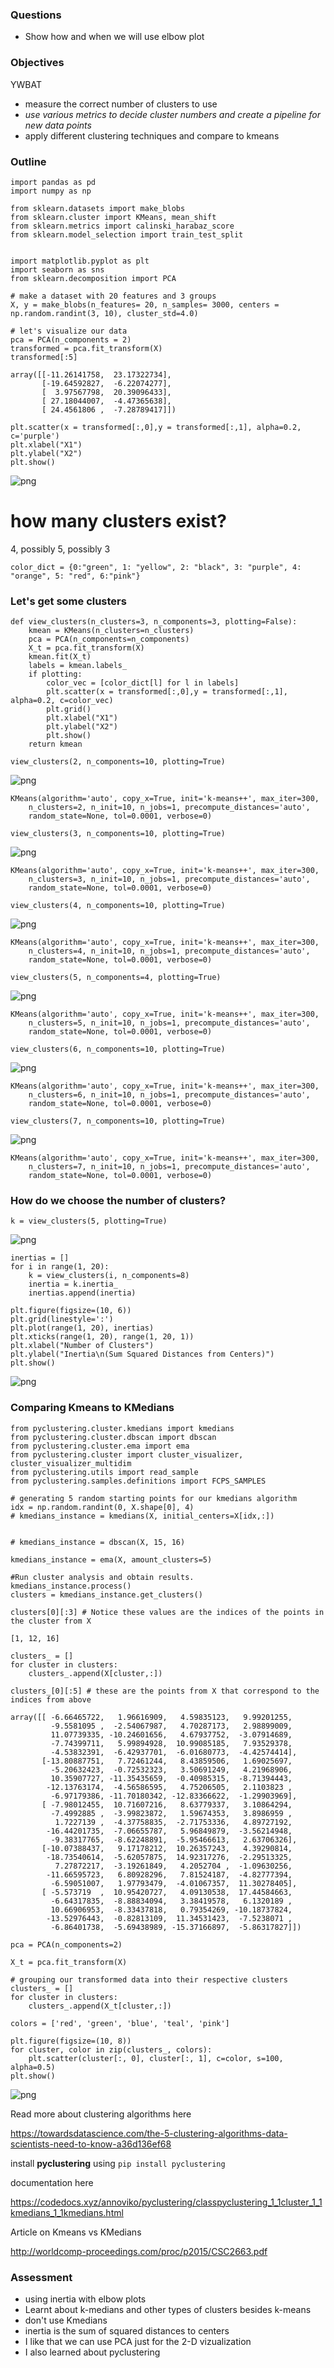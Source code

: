 
### Questions
- Show how and when we will use elbow plot

### Objectives
YWBAT
- measure the correct number of clusters to use
- *use various metrics to decide cluster numbers and create a pipeline for new data points*
- apply different clustering techniques and compare to kmeans

### Outline


```
import pandas as pd
import numpy as np

from sklearn.datasets import make_blobs
from sklearn.cluster import KMeans, mean_shift
from sklearn.metrics import calinski_harabaz_score
from sklearn.model_selection import train_test_split


import matplotlib.pyplot as plt
import seaborn as sns
from sklearn.decomposition import PCA
```


```
# make a dataset with 20 features and 3 groups 
X, y = make_blobs(n_features= 20, n_samples= 3000, centers = np.random.randint(3, 10), cluster_std=4.0)

```


```
# let's visualize our data
pca = PCA(n_components = 2)
transformed = pca.fit_transform(X)
transformed[:5]
```




    array([[-11.26141758,  23.17322734],
           [-19.64592827,  -6.22074277],
           [  3.97567798,  20.39096433],
           [ 27.18044007,  -4.47365638],
           [ 24.4561806 ,  -7.28789417]])




```
plt.scatter(x = transformed[:,0],y = transformed[:,1], alpha=0.2, c='purple')
plt.xlabel("X1")
plt.ylabel("X2")
plt.show()
```


![png](lesson-plan_files/lesson-plan_6_0.png)


# how many clusters exist?
4, possibly 5, possibly 3


```
color_dict = {0:"green", 1: "yellow", 2: "black", 3: "purple", 4: "orange", 5: "red", 6:"pink"}
```

### Let's get some clusters


```
def view_clusters(n_clusters=3, n_components=3, plotting=False):
    kmean = KMeans(n_clusters=n_clusters)
    pca = PCA(n_components=n_components)
    X_t = pca.fit_transform(X)
    kmean.fit(X_t)
    labels = kmean.labels_
    if plotting:
        color_vec = [color_dict[l] for l in labels]
        plt.scatter(x = transformed[:,0],y = transformed[:,1], alpha=0.2, c=color_vec)
        plt.grid()
        plt.xlabel("X1")
        plt.ylabel("X2")
        plt.show()
    return kmean
```


```
view_clusters(2, n_components=10, plotting=True)
```


![png](lesson-plan_files/lesson-plan_11_0.png)





    KMeans(algorithm='auto', copy_x=True, init='k-means++', max_iter=300,
        n_clusters=2, n_init=10, n_jobs=1, precompute_distances='auto',
        random_state=None, tol=0.0001, verbose=0)




```
view_clusters(3, n_components=10, plotting=True)
```


![png](lesson-plan_files/lesson-plan_12_0.png)





    KMeans(algorithm='auto', copy_x=True, init='k-means++', max_iter=300,
        n_clusters=3, n_init=10, n_jobs=1, precompute_distances='auto',
        random_state=None, tol=0.0001, verbose=0)




```
view_clusters(4, n_components=10, plotting=True)
```


![png](lesson-plan_files/lesson-plan_13_0.png)





    KMeans(algorithm='auto', copy_x=True, init='k-means++', max_iter=300,
        n_clusters=4, n_init=10, n_jobs=1, precompute_distances='auto',
        random_state=None, tol=0.0001, verbose=0)




```
view_clusters(5, n_components=4, plotting=True)
```


![png](lesson-plan_files/lesson-plan_14_0.png)





    KMeans(algorithm='auto', copy_x=True, init='k-means++', max_iter=300,
        n_clusters=5, n_init=10, n_jobs=1, precompute_distances='auto',
        random_state=None, tol=0.0001, verbose=0)




```
view_clusters(6, n_components=10, plotting=True)
```


![png](lesson-plan_files/lesson-plan_15_0.png)





    KMeans(algorithm='auto', copy_x=True, init='k-means++', max_iter=300,
        n_clusters=6, n_init=10, n_jobs=1, precompute_distances='auto',
        random_state=None, tol=0.0001, verbose=0)




```
view_clusters(7, n_components=10, plotting=True)
```


![png](lesson-plan_files/lesson-plan_16_0.png)





    KMeans(algorithm='auto', copy_x=True, init='k-means++', max_iter=300,
        n_clusters=7, n_init=10, n_jobs=1, precompute_distances='auto',
        random_state=None, tol=0.0001, verbose=0)



### How do we choose the number of clusters?


```
k = view_clusters(5, plotting=True)
```


![png](lesson-plan_files/lesson-plan_18_0.png)



```
inertias = []
for i in range(1, 20):
    k = view_clusters(i, n_components=8)
    inertia = k.inertia_
    inertias.append(inertia)
```


```
plt.figure(figsize=(10, 6))
plt.grid(linestyle=':')
plt.plot(range(1, 20), inertias)
plt.xticks(range(1, 20), range(1, 20, 1))
plt.xlabel("Number of Clusters")
plt.ylabel("Inertia\n(Sum Squared Distances from Centers)")
plt.show()
```


![png](lesson-plan_files/lesson-plan_20_0.png)


### Comparing Kmeans to KMedians


```
from pyclustering.cluster.kmedians import kmedians
from pyclustering.cluster.dbscan import dbscan
from pyclustering.cluster.ema import ema
from pyclustering.cluster import cluster_visualizer, cluster_visualizer_multidim
from pyclustering.utils import read_sample
from pyclustering.samples.definitions import FCPS_SAMPLES
```


```
# generating 5 random starting points for our kmedians algorithm
idx = np.random.randint(0, X.shape[0], 4)
# kmedians_instance = kmedians(X, initial_centers=X[idx,:])


# kmedians_instance = dbscan(X, 15, 16)

kmedians_instance = ema(X, amount_clusters=5)

#Run cluster analysis and obtain results.
kmedians_instance.process()
clusters = kmedians_instance.get_clusters()

```


```
clusters[0][:3] # Notice these values are the indices of the points in the cluster from X
```




    [1, 12, 16]




```
clusters_ = []
for cluster in clusters:
    clusters_.append(X[cluster,:])
```


```
clusters_[0][:5] # these are the points from X that correspond to the indices from above
```




    array([[ -6.66465722,   1.96616909,   4.59835123,   9.99201255,
             -9.5581095 ,  -2.54067987,   4.70287173,   2.98899009,
             11.07739335, -10.24601656,   4.67937752,  -3.07914689,
             -7.74399711,   5.99894928,  10.99085185,   7.93529378,
             -4.53832391,  -6.42937701,  -6.01680773,  -4.42574414],
           [-13.80887751,   7.72461244,   8.43859506,   1.69025697,
             -5.20632423,  -0.72532323,   3.50691249,   4.21968906,
             10.35907727, -11.35435659,  -0.40985315,  -8.71394443,
            -12.13763174,  -4.56586595,   4.75206505,   2.1103823 ,
             -6.97179386, -11.70180342, -12.83366622,  -1.29903969],
           [ -7.98012455,  10.71607216,   8.63779337,   3.10864294,
             -7.4992885 ,  -3.99823872,   1.59674353,   3.8986959 ,
              1.7227139 ,  -4.37758835,  -2.71753336,   4.89727192,
            -16.44201735,  -7.06655787,   5.96849879,  -3.56214948,
             -9.38317765,  -8.62248891,  -5.95466613,   2.63706326],
           [-10.07388437,   9.17178212,  10.26357243,   4.39290814,
            -18.73540614,  -5.62057875,  14.92317276,  -2.29513325,
              7.27872217,  -3.19261849,   4.2052704 ,  -1.09630256,
            -11.66595723,   6.80928296,   7.81524187,  -4.82777394,
             -6.59051007,   1.97793479,  -4.01067357,  11.30278405],
           [ -5.573719  ,  10.95420727,   4.09130538,  17.44584663,
             -6.64317835,  -8.88834094,   3.38419578,   6.1320189 ,
             10.66906953,  -8.33437818,   0.79354269, -10.18737824,
            -13.52976443,  -0.82813109,  11.34531423,  -7.5238071 ,
             -6.86401738,  -5.69438989, -15.37166897,  -5.86317827]])




```
pca = PCA(n_components=2)
```


```
X_t = pca.fit_transform(X)
```


```
# grouping our transformed data into their respective clusters
clusters_ = []
for cluster in clusters:
    clusters_.append(X_t[cluster,:])
```


```
colors = ['red', 'green', 'blue', 'teal', 'pink']
```


```
plt.figure(figsize=(10, 8))
for cluster, color in zip(clusters_, colors):
    plt.scatter(cluster[:, 0], cluster[:, 1], c=color, s=100, alpha=0.5)
plt.show()
```


![png](lesson-plan_files/lesson-plan_31_0.png)


Read more about clustering algorithms here

https://towardsdatascience.com/the-5-clustering-algorithms-data-scientists-need-to-know-a36d136ef68

install **pyclustering** using `pip install pyclustering`

documentation here

https://codedocs.xyz/annoviko/pyclustering/classpyclustering_1_1cluster_1_1kmedians_1_1kmedians.html


Article on Kmeans vs KMedians

http://worldcomp-proceedings.com/proc/p2015/CSC2663.pdf

### Assessment
- using inertia with elbow plots
- Learnt about k-medians and other types of clusters besides k-means
- don't use Kmedians
- inertia is the sum of squared distances to centers
- I like that we can use PCA just for the 2-D vizualization
- I also learned about pyclustering


```

```
